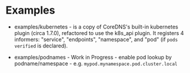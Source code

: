 # Examples

* examples/kubernetes - is a copy of CoreDNS's built-in kubernetes plugin (circa 1.7.0),
refactored to use the k8s_api plugin.  It registers 4 informers: "service",
"endpoints", "namespace", and "pod" (if `pods verified` is declared).

* examples/podnames - Work in Progress - enable pod lookup by 
  podname/namespace - e.g. `mypod.mynamespace.pod.cluster.local`